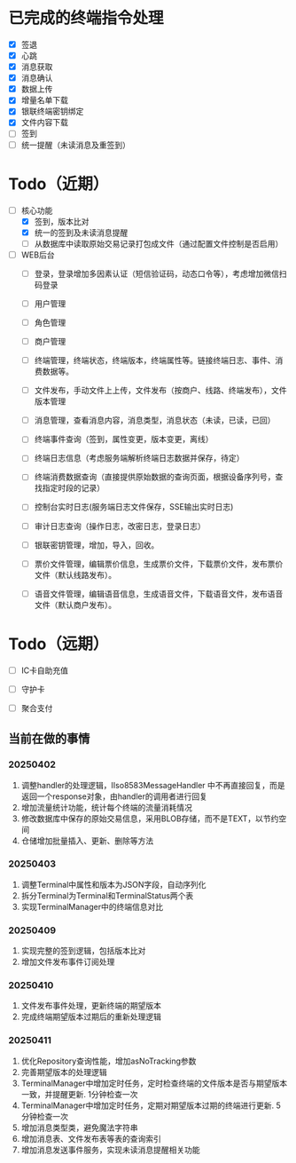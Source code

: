 # 已完成的终端指令处理
- [x] 签退
- [x] 心跳
- [x] 消息获取
- [x] 消息确认
- [x] 数据上传
- [x] 增量名单下载
- [x] 银联终端密钥绑定
- [x] 文件内容下载
- [ ] 签到
- [ ] 统一提醒（未读消息及重签到）

# Todo（近期）

- [ ] 核心功能
  - [x] 签到，版本比对
  - [x] 统一的签到及未读消息提醒
  - [ ] 从数据库中读取原始交易记录打包成文件（通过配置文件控制是否启用）
- [ ] WEB后台
  - [ ] 登录，登录增加多因素认证（短信验证码，动态口令等），考虑增加微信扫码登录
  - [ ] 用户管理
  - [ ] 角色管理
  - [ ] 商户管理
  - [ ] 终端管理，终端状态，终端版本，终端属性等。链接终端日志、事件、消费数据等。
  - [ ] 文件发布，手动文件上上传，文件发布（按商户、线路、终端发布），文件版本管理
  - [ ] 消息管理，查看消息内容，消息类型，消息状态（未读，已读，已回）
  - [ ] 终端事件查询（签到，属性变更，版本变更，离线）
  - [ ] 终端日志信息（考虑服务端解析终端日志数据并保存，待定）
  - [ ] 终端消费数据查询（直接提供原始数据的查询页面，根据设备序列号，查找指定时段的记录）
  - [ ] 控制台实时日志(服务端日志文件保存，SSE输出实时日志)
  - [ ] 审计日志查询（操作日志，改密日志，登录日志）
  - [ ] 银联密钥管理，增加，导入，回收。
  - [ ] 票价文件管理，编辑票价信息，生成票价文件，下载票价文件，发布票价文件（默认线路发布）。
  - [ ] 语音文件管理，编辑语音信息，生成语音文件，下载语音文件，发布语音文件（默认商户发布）。


# Todo（远期）
- [ ] IC卡自助充值
- [ ] 守护卡
- [ ] 聚合支付


## 当前在做的事情
### 20250402
1. 调整handler的处理逻辑，IIso8583MessageHandler 中不再直接回复，而是返回一个response对象，由handler的调用者进行回复
2. 增加流量统计功能，统计每个终端的流量消耗情况
3. 修改数据库中保存的原始交易信息，采用BLOB存储，而不是TEXT，以节约空间
4. 仓储增加批量插入、更新、删除等方法

### 20250403
1. 调整Terminal中属性和版本为JSON字段，自动序列化
2. 拆分Terminal为Terminal和TerminalStatus两个表
3. 实现TerminalManager中的终端信息对比

### 20250409
1. 实现完整的签到逻辑，包括版本比对
2. 增加文件发布事件订阅处理

### 20250410
1. 文件发布事件处理，更新终端的期望版本
2. 完成终端期望版本过期后的重新处理逻辑

### 20250411
1. 优化Repository查询性能，增加asNoTracking参数
2. 完善期望版本的处理逻辑
3. TerminalManager中增加定时任务，定时检查终端的文件版本是否与期望版本一致，并提醒更新. 1分钟检查一次
4. TerminalManager中增加定时任务，定期对期望版本过期的终端进行更新. 5分钟检查一次
5. 增加消息类型类，避免魔法字符串
6. 增加消息表、文件发布表等表的查询索引
7. 增加消息发送事件服务，实现未读消息提醒相关功能


